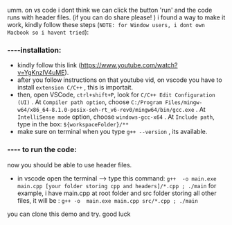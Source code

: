 umm. on vs code i dont think we can click the button 'run' and the code runs with header files. (if you can do share please! )
i found a way to make it work, kindly follow these steps (`NOTE: for Window users, i dont own Macbook so i havent tried`): 
 
### ----installation:
+ kindly follow this link (https://www.youtube.com/watch?v=YgKnzIV4uME). 
+ after you follow instructions on that youtube vid, on vscode you have to install `extension C/C++` , this is importait. 
+ then, open VSCode, `ctrl+shift+P`, look for `C/C++ Edit Configuration (UI)` . At `Compiler path option`, choose `C:/Program Files/mingw-w64/x86_64-8.1.0-posix-seh-rt_v6-rev0/mingw64/bin/gcc.exe` . At `IntelliSense mode` option, choose `windows-gcc-x64` . At `Include path`, type in the box: `${workspaceFolder}/**` 
+ make sure on terminal when you type `g++ --version` , its available.

### ---- to run the code: 
now you should be able to use header files. 
+ in vscode open the terminal -->  type this command: `g++  -o main.exe main.cpp [your folder storing cpp and headers]/*.cpp ; ./main`
for example, i have main.cpp at root folder and src folder storing all other files, it will be : `g++ -o  main.exe main.cpp src/*.cpp ; ./main` 

you can clone this demo and try. good luck
